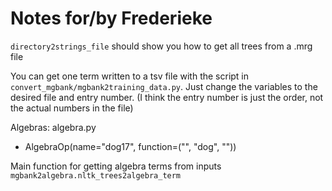# Notes for/by Frederieke

`directory2strings_file` should show you how to get all trees from a .mrg file

You can get one term written to a tsv file with the script in `convert_mgbank/mgbank2training_data.py`. Just change the variables to the desired file and entry number. (I think the entry number is just the order, not the actual numbers in the file)

Algebras: algebra.py

* AlgebraOp(name="dog17", function=("", "dog", ""))


Main function for getting algebra terms from inputs
`mgbank2algebra.nltk_trees2algebra_term`